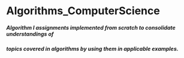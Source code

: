 # Algorithms_ComputerScience

##### Algorithm I assignments implemented from scratch to consolidate understandings of 
##### topics covered in algorithms by using them in applicable examples. 
